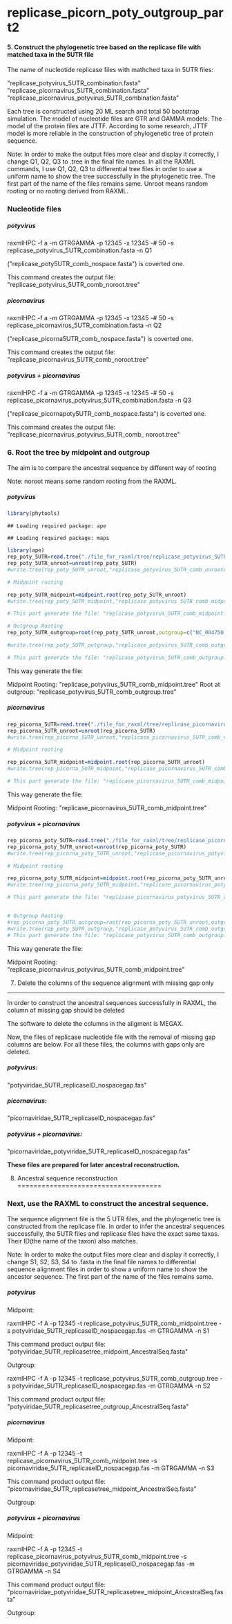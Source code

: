 replicase\_picorn\_poty\_outgroup\_part2
================

#### 5. Construct the phylogenetic tree based on the replicase file with matched taxa in the 5UTR file

The name of nucleotide replicase files with mathched taxa in 5UTR files:

"replicase\_potyvirus\_5UTR\_combination.fasta" "replicase\_picornavirus\_5UTR\_combination.fasta" "replicase\_picornavirus\_potyvirus\_5UTR\_combination.fasta"

Each tree is constructed using 20 ML search and total 50 bootstrap simulation. The model of nucleotide files are GTR and GAMMA models. The model of the protein files are JTTF. According to some research, JTTF model is more reliable in the construction of phylogenetic tree of protein sequence.

Note: In order to make the output files more clear and display it correctly, I change Q1, Q2, Q3 to .tree in the final file names. In all the RAXML commands, I use Q1, Q2, Q3 to differential tree files in order to use a uniform name to show the tree successfully in the phylogenetic tree. The first part of the name of the files remains same. Unroot means random rooting or no rooting derived from RAXML.

### Nucleotide files

##### potyvirus

raxmlHPC -f a -m GTRGAMMA -p 12345 -x 12345 -\# 50 -s replicase\_potyvirus\_5UTR\_combination.fasta -n Q1

("replicase\_poty5UTR\_comb\_nospace.fasta") is coverted one.

This command creates the output file: "replicase\_potyvirus\_5UTR\_comb\_noroot.tree"

##### picornavirus

raxmlHPC -f a -m GTRGAMMA -p 12345 -x 12345 -\# 50 -s replicase\_picornavirus\_5UTR\_combination.fasta -n Q2

("replicase\_picorna5UTR\_comb\_nospace.fasta") is coverted one.

This command creates the output file: "replicase\_picornavirus\_5UTR\_comb\_noroot.tree"

##### potyvirus + picornavirus

raxmlHPC -f a -m GTRGAMMA -p 12345 -x 12345 -\# 50 -s replicase\_picornavirus\_potyvirus\_5UTR\_combination.fasta -n Q3

("replicase\_picornapoty5UTR\_comb\_nospace.fasta") is coverted one.

This command creates the output file: "replicase\_picornavirus\_potyvirus\_5UTR\_comb\_ noroot.tree"

### 6. Root the tree by midpoint and outgroup

The aim is to compare the ancestral sequence by different way of rooting

Note: noroot means some random rooting from the RAXML.

##### potyvirus

``` r
library(phytools)
```

    ## Loading required package: ape

    ## Loading required package: maps

``` r
library(ape)
rep_poty_5UTR=read.tree("./file_for_raxml/tree/replicase_potyvirus_5UTR_comb_noroot.tree")
rep_poty_5UTR_unroot=unroot(rep_poty_5UTR)
#write.tree(rep_poty_5UTR_unroot,"replicase_potyvirus_5UTR_comb_unrooted.tree")

# Midpoint rooting

rep_poty_5UTR_midpoint=midpoint.root(rep_poty_5UTR_unroot)
#write.tree(rep_poty_5UTR_midpoint,"replicase_potyvirus_5UTR_comb_midpoint.tree")

# This part generate the file: "replicase_potyvirus_5UTR_comb_midpoint.tree"

# Outgroup Rooting
rep_poty_5UTR_outgroup=root(rep_poty_5UTR_unroot,outgroup=c("NC_004750.1.142-11551155-2744Barleyyellowdwarfvirus-PAVcompletegenome", "NC_001747.1.308-17741774-3495Potatoleafrollviruscompletegenome"))

#write.tree(rep_poty_5UTR_outgroup,"replicase_potyvirus_5UTR_comb_outgroup.tree")

# This part generate the file: "replicase_potyvirus_5UTR_comb_outgroup.tree"
```

This way generate the file:

Midpoint Rooting: "replicase\_potyvirus\_5UTR\_comb\_midpoint.tree" Root at outgroup: "replicase\_potyvirus\_5UTR\_comb\_outgroup.tree"

##### picornavirus

``` r
rep_picorna_5UTR=read.tree("./file_for_raxml/tree/replicase_picornavirus_5UTR_comb_noroot.tree")
rep_picorna_5UTR_unroot=unroot(rep_picorna_5UTR)
#write.tree(rep_picorna_5UTR_unroot,"replicase_picornavirus_5UTR_comb_unrooted.tree")

# Midpoint rooting

rep_picorna_5UTR_midpoint=midpoint.root(rep_picorna_5UTR_unroot)
#write.tree(rep_picorna_5UTR_midpoint,"replicase_picornavirus_5UTR_comb_midpoint.tree")

# This part generate the file: "replicase_picornavirus_5UTR_comb_midpoint.tree"
```

This way generate the file:

Midpoint Rooting: "replicase\_picornavirus\_5UTR\_comb\_midpoint.tree"

##### potyvirus + picornavirus

``` r
rep_picorna_poty_5UTR=read.tree("./file_for_raxml/tree/replicase_picornavirus_potyvirus_5UTR_comb_ noroot.tree")
rep_picorna_poty_5UTR_unroot=unroot(rep_picorna_poty_5UTR)
#write.tree(rep_picorna_poty_5UTR_unroot,"replicase_picornavirus_potyvirus_5UTR_comb_unrooted.tree")

# Midpoint rooting

rep_picorna_poty_5UTR_midpoint=midpoint.root(rep_picorna_poty_5UTR_unroot)
#write.tree(rep_picorna_poty_5UTR_midpoint,"replicase_picornavirus_potyvirus_5UTR_comb_midpoint.tree")

# This part generate the file: "replicase_picornavirus_potyvirus_5UTR_comb_midpoint.tree"


# Outgroup Rooting
#rep_picorna_poty_5UTR_outgroup=root(rep_picorna_poty_5UTR_unroot,outgroup=c("NC_004750.1.142-11551155-2744Barleyyellowdwarfvirus-PAVcompletegenome", "NC_001747.1.308-17741774-3495Potatoleafrollviruscompletegenome"))
#write.tree(rep_poty_5UTR_outgroup,"replicase_potyvirus_5UTR_comb_outgroup.tree")
# This part generate the file: "replicase_potyvirus_5UTR_comb_outgroup.tree"
```

This way generate the file:

Midpoint Rooting: "replicase\_picornavirus\_potyvirus\_5UTR\_comb\_midpoint.tree"

7. Delete the columns of the sequence alignment with missing gap only
---------------------------------------------------------------------

In order to construct the ancestral sequences successfully in RAXML, the column of missing gap should be deleted

The software to delete the columns in the aligment is MEGAX.

Now, the files of replicase nucleotide file with the removal of missing gap columns are below. For all these files, the columns with gaps only are deleted.

##### potyvirus:

"potyviridae\_5UTR\_replicaseID\_nospacegap.fas"

##### picornavirus:

"picornaviridae\_5UTR\_replicaseID\_nospacegap.fas"

##### potyvirus + picornavirus:

"picornaviridae\_potyviridae\_5UTR\_replicaseID\_nospacegap.fas"

**These files are prepared for later ancestral reconstruction.**

8. Ancestral sequence reconstruction
====================================

### Next, use the RAXML to construct the ancestral sequence.

The sequence alignment file is the 5 UTR files, and the phylogenetic tree is constructed from the replicase file. In order to infer the ancestral sequences successfully, the 5UTR files and replicase files have the exact same taxas. Their ID(the name of the taxon) also matches.

Note: In order to make the output files more clear and display it correctly, I change S1, S2, S3, S4 to .fasta in the final file names to differential sequence alignment files in order to show a uniform name to show the ancestor sequence. The first part of the name of the files remains same.

##### potyvirus

Midpoint:

raxmlHPC -f A -p 12345 -t replicase\_potyvirus\_5UTR\_comb\_midpoint.tree -s potyviridae\_5UTR\_replicaseID\_nospacegap.fas -m GTRGAMMA -n S1

This command product output file: "potyviridae\_5UTR\_replicasetree\_midpoint\_AncestralSeq.fasta"

Outgroup:

raxmlHPC -f A -p 12345 -t replicase\_potyvirus\_5UTR\_comb\_outgroup.tree -s potyviridae\_5UTR\_replicaseID\_nospacegap.fas -m GTRGAMMA -n S2

This command product output file: "potyviridae\_5UTR\_replicasetree\_outgroup\_AncestralSeq.fasta"

##### picornavirus

Midpoint:

raxmlHPC -f A -p 12345 -t replicase\_picornavirus\_5UTR\_comb\_midpoint.tree -s picornaviridae\_5UTR\_replicaseID\_nospacegap.fas -m GTRGAMMA -n S3

This command product output file: "picornaviridae\_5UTR\_replicasetree\_midpoint\_AncestralSeq.fasta"

Outgroup:

##### potyvirus + picornavirus

Midpoint:

raxmlHPC -f A -p 12345 -t replicase\_picornavirus\_potyvirus\_5UTR\_comb\_midpoint.tree -s picornaviridae\_potyviridae\_5UTR\_replicaseID\_nospacegap.fas -m GTRGAMMA -n S4

This command product output file: "picornaviridae\_potyviridae\_5UTR\_replicasetree\_midpoint\_AncestralSeq.fasta"

Outgroup:
